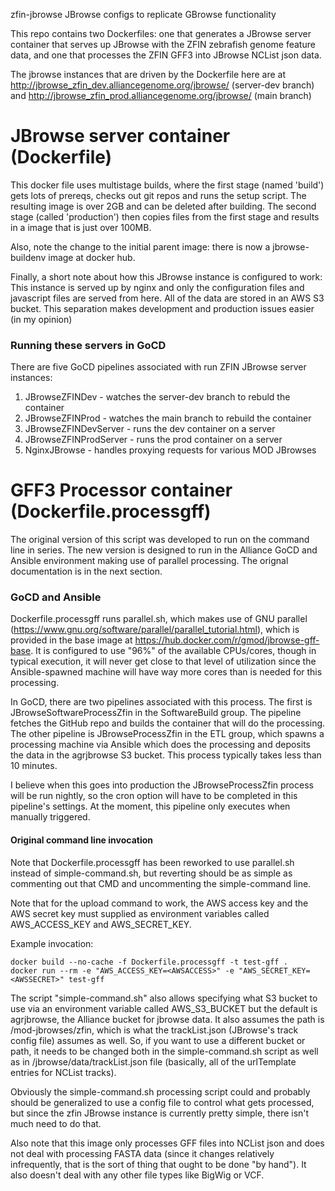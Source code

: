zfin-jbrowse
JBrowse configs to replicate GBrowse functionality

This repo contains two Dockerfiles: one that generates a JBrowse
server container that serves up JBrowse with the ZFIN zebrafish
genome feature data, and one that processes the ZFIN GFF3 into
JBrowse NCList json data.

The jbrowse instances that are driven by the Dockerfile here are at
http://jbrowse_zfin_dev.alliancegenome.org/jbrowse/ (server-dev branch) and 
http://jbrowse_zfin_prod.alliancegenome.org/jbrowse/ (main branch)

JBrowse server container (Dockerfile)
=====================================

This docker file uses multistage builds, where the first stage (named 'build')
gets lots of prereqs, checks out git repos and runs the setup script. The
resulting image is over 2GB and can be deleted after building. The second
stage (called 'production') then copies files from the first stage and
results in a image that is just over 100MB.

Also, note the change to the initial parent image: there is now a jbrowse-buildenv
image at docker hub.

Finally, a short note about how this JBrowse instance is configured to work:
This instance is served up by nginx and only the configuration files and
javascript files are served from here.  All of the data are stored in an AWS
S3 bucket.  This separation makes development and production issues easier
(in my opinion)

### Running these servers in GoCD

There are five GoCD pipelines associated with run ZFIN JBrowse server instances:

1. JBrowseZFINDev - watches the server-dev branch to rebuld the container
2. JBrowseZFINProd - watches the main branch to rebuild the container
3. JBrowseZFINDevServer - runs the dev container on a server
4. JBrowseZFINProdServer - runs the prod container on a server
5. NginxJBrowse - handles proxying requests for various MOD JBrowses

GFF3 Processor container (Dockerfile.processgff)
================================================

The original version of this script was developed to run on the command
line in series. The new version is designed to run in the Alliance GoCD and
Ansible environment making use of parallel processing. The orignal documentation
is in the next section.

### GoCD and Ansible

Dockerfile.processgff runs parallel.sh, which makes use of GNU parallel 
(https://www.gnu.org/software/parallel/parallel_tutorial.html), which is
provided in the base image at https://hub.docker.com/r/gmod/jbrowse-gff-base.
It is configured to use "96%" of the available CPUs/cores, though in typical
execution, it will never get close to that level of utilization since the 
Ansible-spawned machine will have way more cores than is needed for this processing.

In GoCD, there are two pipelines associated with this process.  The first is 
JBrowseSoftwareProcessZfin in the SoftwareBuild group. The pipeline fetches the
GitHub repo and builds the container that will do the processing. The other
pipeline is JBrowseProcessZfin in the ETL group, which spawns a processing 
machine via Ansible which does the processing and deposits the data in the
agrjbrowse S3 bucket. This process typically takes less than 10 minutes.

I believe when this goes into production the JBrowseProcessZfin process will
be run nightly, so the cron option will have to be completed in this
pipeline's settings. At the moment, this pipeline only executes when manually 
triggered.

#### Original command line invocation

Note that Dockerfile.processgff has been reworked to use parallel.sh
instead of simple-command.sh, but reverting should be as simple as commenting
out that CMD and uncommenting the simple-command line.

Note that for the upload command to work, the AWS access key and the AWS
secret key must supplied as environment variables called AWS_ACCESS_KEY and
AWS_SECRET_KEY.

Example invocation:

    docker build --no-cache -f Dockerfile.processgff -t test-gff .
    docker run --rm -e "AWS_ACCESS_KEY=<AWSACCESS>" -e "AWS_SECRET_KEY=<AWSSECRET>" test-gff

The script "simple-command.sh" also allows specifying what S3 bucket to use
via an environment variable called AWS_S3_BUCKET but the default is agrjbrowse, the
Alliance bucket for jbrowse data.  It also assumes the path is /mod-jbrowses/zfin,
which is what the trackList.json (JBrowse's track config file) assumes as well.
So, if you want to use a different bucket or path, it needs to be changed both in the
simple-command.sh script as well as in /jbrowse/data/trackList.json file (basically,
all of the urlTemplate entries for NCList tracks).

Obviously the simple-command.sh processing script could and probably should be
generalized to use a config file to control what gets processed, but since
the zfin JBrowse instance is currently pretty simple, there isn't much need to do that.

Also note that this image only processes GFF files into NCList json and does
not deal with processing FASTA data (since it changes relatively infrequently,
that is the sort of thing that ought to be done "by hand").  It also doesn't deal
with any other file types like BigWig or VCF.

